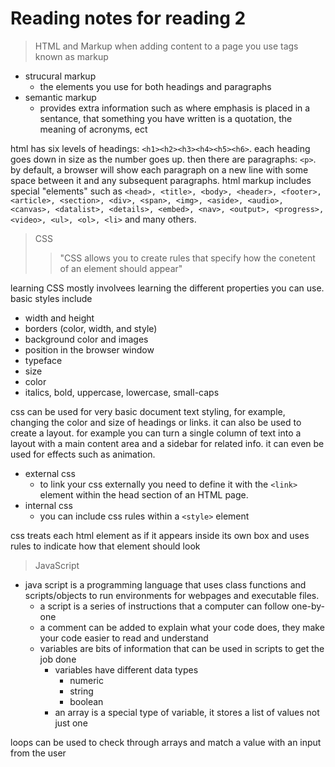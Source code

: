 # Reading notes for reading 2

>HTML and Markup
when adding content to a page you use tags known as markup
- strucural markup
  + the elements you use for both headings and paragraphs
- semantic markup
  + provides extra information such as where emphasis is placed in a sentance, that something you have written is a quotation, the meaning of acronyms, ect

html has six levels of headings: `<h1><h2><h3><h4><h5><h6>`. each heading goes down in size as the number goes up. 
then there are paragraphs: `<p>`. by default, a browser will show each paragraph  on a new line with some space between it and any subsequent paragraphs.
html markup includes special "elements" such as `<head>, <title>, <body>, <header>, <footer>, <article>, <section>, <div>, <span>, <img>, <aside>, <audio>, <canvas>, <datalist>, <details>, <embed>, <nav>, <output>, <progress>, <video>, <ul>, <ol>, <li>` and many others.

>CSS
>>"CSS allows you to create rules that specify how the conetent of an element should appear"

learning CSS mostly involvees learning the different properties you can use. 
basic styles include
- width and height
- borders (color, width, and style)
- background color and images
- position in the browser window
- typeface
- size
- color
- italics, bold, uppercase, lowercase, small-caps

css can be used for very basic document text styling, for example, changing the color and size of headings or links. it can also be used to create a layout. for example you can turn a single column of text into a layout with a main content area and a sidebar for related info. it can even be used for effects such as animation.
- external css
  + to link your css externally you need to define it with the `<link>` element within the head section of an HTML page.
- internal css
  + you can include css rules within a `<style>` element

css treats each html element as if it appears inside its own box and uses rules to indicate how that element should look

>JavaScript
- java script is a programming language that uses class functions and scripts/objects to run environments for webpages and executable files.
  + a script is a series of instructions that a computer can follow one-by-one 
  + a comment can be added to explain what your code does, they make your code easier to read and understand
  + variables are bits of information that can be used in scripts to get the job done
    - variables have different data types 
      + numeric
      + string
      + boolean
    - an array is a special type of variable, it stores a list of values not just one

loops can be used to check through arrays and match a value with an input from the user